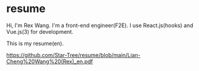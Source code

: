 # resume

Hi, I'm Rex Wang. I'm a front-end engineer(F2E). I use React.js(hooks) and Vue.js(3) for development.

This is my resume(en).

https://github.com/Star-Tree/resume/blob/main/Lian-Cheng%20Wang%20(Rex)_en.pdf
